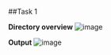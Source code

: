 ##Task 1

**Directory overview**
![image](https://github.com/user-attachments/assets/ba2e0e31-c711-49cf-bc7f-0e58650fa33f./)

**Output**
![image](https://github.com/user-attachments/assets/4dcc6e15-d74b-4a0f-a294-720c7423e0e0)

